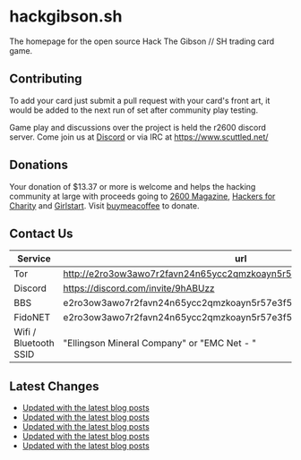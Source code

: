 # hackgibson.sh
The homepage for the open source Hack The Gibson // SH trading card game.


## Contributing

To add your card just submit a pull request with your card's front art, it would be added to the next run of set after community play testing.

Game play and discussions over the project is held the r2600 discord server. Come join us at [Discord](https://discord.com/invite/9hABUzz) or via IRC at https://www.scuttled.net/


## Donations

Your donation of $13.37 or more is welcome and helps the hacking community at large with proceeds going to [2600 Magazine](https://2600.com/), [Hackers for Charity](https://hackersforcharity.org) and [Girlstart](https://girlstart.org).  Visit [buymeacoffee](https://www.buymeacoffee.com/hackgibson.sh) to donate.


## Contact Us

Service | url
-|-
Tor | http://e2ro3ow3awo7r2favn24n65ycc2qmzkoayn5r57e3f56nvjwdcgg32ad.onion
Discord | https://discord.com/invite/9hABUzz
BBS | e2ro3ow3awo7r2favn24n65ycc2qmzkoayn5r57e3f56nvjwdcgg32ad.onion:23
FidoNET | e2ro3ow3awo7r2favn24n65ycc2qmzkoayn5r57e3f56nvjwdcgg32ad.onion:24554
Wifi / Bluetooth SSID | "Ellingson Mineral Company" or "EMC Net - <fidonet address>"

## Latest Changes
<!-- BLOG-POST-LIST:START -->
- [Updated with the latest blog posts](https://github.com/DFW2600/hackgibson.sh/commit/cf150d85705f185deaf17a479e0ef8393bc37f1e)
- [Updated with the latest blog posts](https://github.com/DFW2600/hackgibson.sh/commit/6d96ed7f768262531f545a240e8bc3e2097aeaa7)
- [Updated with the latest blog posts](https://github.com/DFW2600/hackgibson.sh/commit/1f85841834b1178ccd10e49a22c3302e114c255c)
- [Updated with the latest blog posts](https://github.com/DFW2600/hackgibson.sh/commit/62d3cb78d704e2e6befb8411c6ee887d4609f67b)
- [Updated with the latest blog posts](https://github.com/DFW2600/hackgibson.sh/commit/6706a09db6a1078c3f9d5b6957efc71b5fce0e7b)
<!-- BLOG-POST-LIST:END -->
